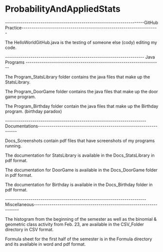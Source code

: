 # ProbabilityAndAppliedStats
-----------------------------------------------------------------------GitHub Practice----------------------------------------------------------------------

The HelloWorldGitHub.java is the testing of someone else (cody) editing my code.

----------------------------------------------------------------------- Java Programs ---------------------------------------------------------------------

The Program_StatsLibrary folder contains the java files that make up the StatsLibrary.

The Program_DoorGame folder contains the java files that make up the door game program.

The Program_Birthday folder contain the java files that make up the Birthday program. (birthday paradox)

------------------------------------------------------------------------Documentations-------------------------------------------------------------------

Docs_Screenshots contain pdf files that have screenshots of my programs running.

The documentation for StatsLibrary is available in the Docs_StatsLibrary in pdf format. 

The documentation for DoorGame is available in the Docs_DoorGame folder in pdf format.

The documentation for Birthday is available in the Docs_Birthday folder in pdf format.

------------------------------------------------------------------------Miscellaneous----------------------------------------------------------------------

The histogram from the beginning of the semester as well as the binomial & geometric class activity from Feb. 23, are available in the CSV_Folder directory in CSV format.

Formula sheet for the first half of the semester is in the Formula directory and its available in word and pdf format.
